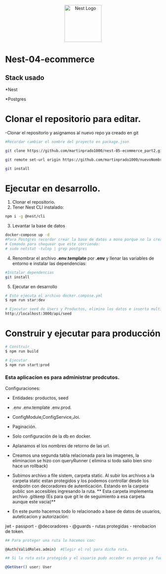 <p align="center">
  <a href="http://nestjs.com/" target="blank"><img src="https://nestjs.com/img/logo-small.svg" width="120" alt="Nest Logo" /></a>
</p>

# Nest-04-ecommerce

## Stack usado

*Nest

*Postgres


# Clonar el repositorio para editar.
-Clonar el repositorio y asignamos al nuevo repo ya creado en git
```bash
#Recordar cambiar el nombre del proyecto en package.json

git clone https://github.com/martinprado1000/nest-05-ecommerce_part2.git nuevoNombre

git remote set-url origin https://github.com/martinprado1000/nuevoNombre.git

git install

```
# Ejecutar en desarrollo.
1. Clonar el repositorio.
2. Tener Nest CLI instalado:
```bash
npm i -g @nest/cli
```

3. Levantar la base de datos

```bash
docker-compose up -d
#Para Postgres recordar crear la base de datos a mono porque no la crea sola.
# Comando para chequear que este corriendo:
# sudo netstat -tulnp | grep postgres
```

4. Renombrar el archivo __.env.template__ por __.env__ y llenar las variables de entorno e instalar las dependencias:
```bash
#Instalar dependencias
git install
```

5. Ejecutar en desarrollo
```bash
# Esto ejecuta el archivo docker.compose.yml
$ npm run star:dev

# Ejecutar seed de Users y Productos, elimina los datos e inserta multiples datos.
http://localhost:3000/api/seed
```


# Construir y ejecutar para producción
```bash
# Construir
$ npm run build

# Ejecutar
$ npm run start:prod
```

### Esta aplicacion es para administrar prodcutos.
Configuraciones:

* Entidades: productos, seed

* .env  .env.template  .env.prod.

* ConfigModule,ConfigService,Joi.

* Paginación.

* Solo configuración de la db en docker.

* Aplanamos el los nombres de retorno de las url.

* Creamos una segunda tabla relacionada para las imagenes, la eliminacion se hizo con queryRunner ( elimina si todo salio bien sino hace un rollback)

* Subimos archivo a file sistem, carpeta static.
Al subir los archivos a la carpeta static estan protegidos y los podemos controllar desde los endpoitn con decoradores de autenticación. Estando en la carpeta public son accesibles ingresando la ruta.
 ** Esta carpeta implementa archivo .gitkeep (Es para que git le de seguimiento a esa carpeta aunque este vacia)**

* En este punto hacemos todo lo relacionado a base de datos de usuarios, auteticacion y autorización:

jwt - passport - @decoradores - @guards - rutas protegidas - renobacion de token.
```bash
## Para proteger una ruta lo hacemos con:

@Auth(ValidRoles.admin)  #Elegir el rol para dicha ruta.

## Si la ruta esta protegida y el usuario pudo acceder es porque ya fue validado, por lo tanto con el decorador de parametro obtenemos el usuario:

@GetUser() user: User
```









